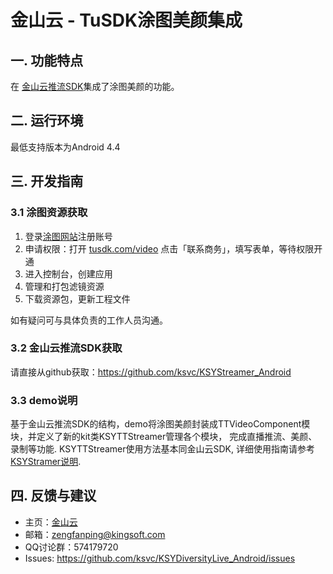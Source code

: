 # 金山云 - TuSDK涂图美颜集成

## 一. 功能特点

   在 [金山云推流SDK](https://github.com/ksvc/KSYStreamer_Android)集成了涂图美颜的功能。

## 二. 运行环境

   最低支持版本为Android 4.4

## 三. 开发指南

### 3.1 涂图资源获取
  1. 登录[涂图网站](https://tusdk.com)注册账号
  2. 申请权限：打开 [tusdk.com/video](http://tusdk.com/video) 点击「联系商务」，填写表单，等待权限开通
  3. 进入控制台，创建应用
  4. 管理和打包滤镜资源
  5. 下载资源包，更新工程文件

  如有疑问可与具体负责的工作人员沟通。

### 3.2 金山云推流SDK获取
   请直接从github获取：https://github.com/ksvc/KSYStreamer_Android

### 3.3 demo说明
   基于金山云推流SDK的结构，demo将涂图美颜封装成TTVideoComponent模块，并定义了新的kit类KSYTTStreamer管理各个模块，
   完成直播推流、美颜、录制等功能. KSYTTStreamer使用方法基本同金山云SDK, 详细使用指南请参考[KSYStramer说明](https://github.com/ksvc/KSYStreamer_Android/wiki).


## 四. 反馈与建议
- 主页：[金山云](http://www.ksyun.com/)
- 邮箱：<zengfanping@kingsoft.com>
- QQ讨论群：574179720
- Issues: <https://github.com/ksvc/KSYDiversityLive_Android/issues>